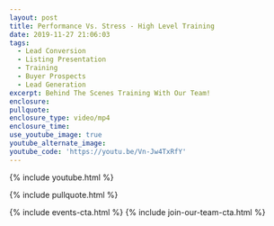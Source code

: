 ```yaml
---
layout: post
title: Performance Vs. Stress - High Level Training
date: 2019-11-27 21:06:03
tags:
  - Lead Conversion
  - Listing Presentation
  - Training
  - Buyer Prospects
  - Lead Generation
excerpt: Behind The Scenes Training With Our Team!
enclosure:
pullquote:
enclosure_type: video/mp4
enclosure_time:
use_youtube_image: true
youtube_alternate_image:
youtube_code: 'https://youtu.be/Vn-Jw4TxRfY'
---
```


{% include youtube.html %}

{% include pullquote.html %}

{% include events-cta.html %} {% include join-our-team-cta.html %}
